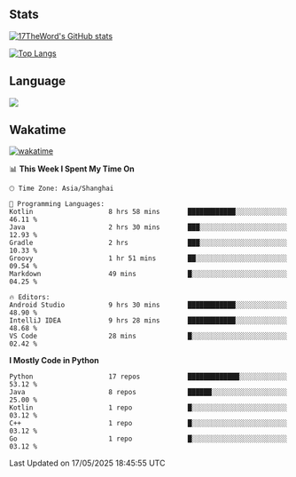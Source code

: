 ## Stats

[![17TheWord's GitHub stats](https://github-readme-stats.vercel.app/api?username=17TheWord&count_private=true&show_icons=true)](https://github.com/anuraghazra/github-readme-stats)

[![Top Langs](https://github-readme-stats.vercel.app/api/top-langs/?username=17TheWord&layout=compact&hide=html)](https://github.com/anuraghazra/github-readme-stats)

## Language

<img align="center" src="https://github-readme-stats-theword.vercel.app/api/wakatime?username=559772f0-9c03-4114-9e11-1b4b8b998e10&layout=compact&theme=dracula&hide_border=true">

## Wakatime

[![wakatime](https://wakatime.com/badge/user/559772f0-9c03-4114-9e11-1b4b8b998e10.svg)](https://wakatime.com/@559772f0-9c03-4114-9e11-1b4b8b998e10)

<!--START_SECTION:waka-->
📊 **This Week I Spent My Time On** 

```text
🕑︎ Time Zone: Asia/Shanghai

💬 Programming Languages: 
Kotlin                   8 hrs 58 mins       ████████████░░░░░░░░░░░░░   46.11 % 
Java                     2 hrs 30 mins       ███░░░░░░░░░░░░░░░░░░░░░░   12.93 % 
Gradle                   2 hrs               ███░░░░░░░░░░░░░░░░░░░░░░   10.33 % 
Groovy                   1 hr 51 mins        ██░░░░░░░░░░░░░░░░░░░░░░░   09.54 % 
Markdown                 49 mins             █░░░░░░░░░░░░░░░░░░░░░░░░   04.25 % 

🔥 Editors: 
Android Studio           9 hrs 30 mins       ████████████░░░░░░░░░░░░░   48.90 % 
IntelliJ IDEA            9 hrs 28 mins       ████████████░░░░░░░░░░░░░   48.68 % 
VS Code                  28 mins             █░░░░░░░░░░░░░░░░░░░░░░░░   02.42 % 
```

**I Mostly Code in Python** 

```text
Python                   17 repos            █████████████░░░░░░░░░░░░   53.12 % 
Java                     8 repos             ██████░░░░░░░░░░░░░░░░░░░   25.00 % 
Kotlin                   1 repo              █░░░░░░░░░░░░░░░░░░░░░░░░   03.12 % 
C++                      1 repo              █░░░░░░░░░░░░░░░░░░░░░░░░   03.12 % 
Go                       1 repo              █░░░░░░░░░░░░░░░░░░░░░░░░   03.12 % 
```




 Last Updated on 17/05/2025 18:45:55 UTC
<!--END_SECTION:waka-->
